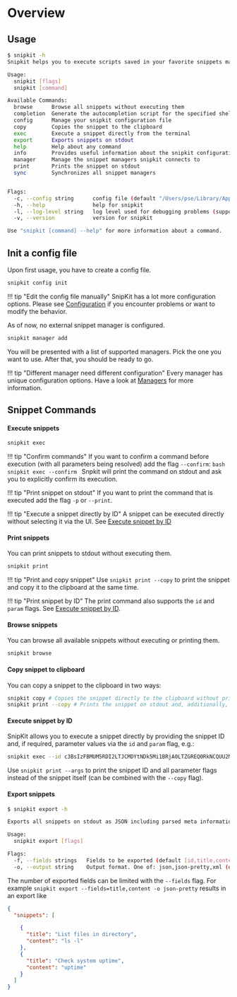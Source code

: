 # Overview

## Usage

```bash
$ snipkit -h
Snipkit helps you to execute scripts saved in your favorite snippets manager without even leaving the terminal.

Usage:
  snipkit [flags]
  snipkit [command]

Available Commands:
  browse      Browse all snippets without executing them
  completion  Generate the autocompletion script for the specified shell
  config      Manage your snipkit configuration file
  copy        Copies the snippet to the clipboard
  exec        Execute a snippet directly from the terminal
  export      Exports snippets on stdout
  help        Help about any command
  info        Provides useful information about the snipkit configuration
  manager     Manage the snippet managers snipkit connects to
  print       Prints the snippet on stdout
  sync        Synchronizes all snippet managers


Flags:
  -c, --config string      config file (default "/Users/pse/Library/Application Support/snipkit/config.yaml")
  -h, --help               help for snipkit
  -l, --log-level string   log level used for debugging problems (supported values: trace,debug,info,warn,error,fatal,panic) (default "panic")
  -v, --version            version for snipkit

Use "snipkit [command] --help" for more information about a command.
```

## Init a config file

Upon first usage, you have to create a config file.

```sh title="Create a new config file"
snipkit config init
```

!!! tip "Edit the config file manually"
    SnipKit has a lot more configuration options. Please see [Configuration][configuration] if you encounter problems or want
    to modify the behavior.

As of now, no external snippet manager is configured.

```sh title="Add an external snippet manager"
snipkit manager add
```

You will be presented with a list of supported managers. Pick the one you want to use. After that, you should be ready to go.

!!! tip "Different manager need different configuration"
    Every manager has unique configuration options. Have a look at [Managers][managers] for more information.

[configuration]: ../configuration/overview.md
[managers]: ../managers/overview.md

## Snippet Commands

#### Execute snippets

```sh title="Execute a snippet"
snipkit exec
```

!!! tip "Confirm commands"
    If you want to confirm a command before execution (with all parameters being resolved) add the 
    flag `--confirm`:
    ```bash 
    snipkit exec --confirm
    ```
    Snpkit will print the command on stdout and ask you to explicitly confirm its execution.

!!! tip "Print snippet on stdout"
    If you want to print the command that is executed add the flag `-p` or `--print`.

!!! tip "Execute a snippet directly by ID"
    A snippet can be executed directly without selecting it via the UI. See [Execute snippet by ID](#execute-snippet-by-id)

#### Print snippets

You can print snippets to stdout without executing them.

```sh title="Print a snippet"
snipkit print
```

!!! tip "Print and copy snippet"
    Use `snipkit print --copy` to print the snippet and copy it to the clipboard at the same time.

!!! tip "Print snippet by ID"
    The print command also supports the `id` and `param` flags. See [Execute snippet by ID](#execute-snippet-by-id). 

#### Browse snippets

You can browse all available snippets without executing or printing them.

```sh title="Browse all snippets"
snipkit browse
```

#### Copy snippet to clipboard

You can copy a snippet to the clipboard in two ways:

```sh title="Copy to clipboard"
snipkit copy # Copies the snippet directly to the clipboard without printing
snipkit print --copy # Prints the snippet on stdout and, additionally, copies it to the clipboard
```

#### Execute snippet by ID

SnipKit allows you to execute a snippet directly by providing the snippet ID and, if required, parameter values via the `id` and `param` flag, e.g.:

```sh
snipkit exec --id c3BsIzFBMUM5RDI2LTJCMDYtNDk5Mi1BRjA0LTZGREQ0RkNCQUU2MQ== --param VAR1=example-value --param VAR2="other value"
```

Use `snipkit print --args` to print the snippet ID and all parameter flags instead of the snippet itself (can be combined with the `--copy` flag).

#### Export snippets

```bash
$ snipkit export -h

Exports all snippets on stdout as JSON including parsed meta information like parameters.

Usage:
  snipkit export [flags]

Flags:
  -f, --fields strings   Fields to be exported (default [id,title,content,parameters])
  -o, --output string    Output format. One of: json,json-pretty,xml (default "json")
```

The number of exported fields can be limited with the `--fields` flag. For example `snipkit export --fields=title,content -o json-pretty` results in an export like

```json 
{
  "snippets": [

    {
      "title": "List files in directory",
      "content": "ls -l"
    },
    {
      "title": "Check system uptime",
      "content": "uptime"
    }
  ]
}
```
